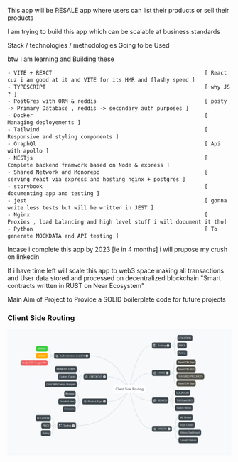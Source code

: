 
This app will be RESALE app where users can list their products or sell their products

I am trying to build this app which can be scalable at business standards

Stack / technologies / methodologies  Going to be Used

btw I am learning and Building these 

```
- VITE + REACT                                                [ React cuz i am good at it and VITE for its HMR and flashy speed ]
- TYPESCRIPT                                                  [ why JS ? ]
- PostGres with ORM & reddis                                  [ posty -> Primary Database , reddis -> secondary auth purposes ]  
- Docker                                                      [ Managing deployements ]                       
- Tailwind                                                    [ Responsive and styling components ]
- GraphQl                                                     [ Api with apollo ]
- NESTjs                                                      [ Complete backend framwork based on Node & express ]
- Shared Network and Monorepo                                 [ serving react via express and hosting nginx + postgres ]
- storybook                                                   [ documenting app and testing ]
- jest                                                        [ gonna write less tests but will be written in JEST ]
- Nginx                                                       [ Proxies , load balancing and high level stuff i will document it tho]
- Python                                                      [ To generate MOCKDATA and API testing ]
```

Incase i complete this app by 2023 [ie in 4 months] i will prupose my crush on linkedin

If i have time left will scale this app to web3 space making all transactions and User data stored and processed on decentralized blockchain "Smart contracts written in RUST on Near Ecosystem"


Main Aim of Project to Provide a SOLID boilerplate code for future projects


### Client Side Routing
![ ROUTING ](https://raw.githubusercontent.com/jayendramadaram/App-to-resell-your-products/main/ClientRouting.png)
